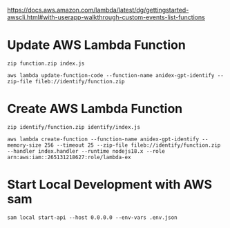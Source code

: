 https://docs.aws.amazon.com/lambda/latest/dg/gettingstarted-awscli.html#with-userapp-walkthrough-custom-events-list-functions

# Update AWS Lambda Function
`zip function.zip index.js`

`aws lambda update-function-code --function-name anidex-gpt-identify --zip-file fileb://identify/function.zip`

# Create AWS Lambda Function
`zip identify/function.zip identify/index.js`

`aws lambda create-function --function-name anidex-gpt-identify --memory-size 256 --timeout 25 --zip-file fileb://identify/function.zip --handler index.handler --runtime nodejs18.x --role arn:aws:iam::265131218627:role/lambda-ex`

# Start Local Development with AWS sam
`sam local start-api --host 0.0.0.0 --env-vars .env.json`
